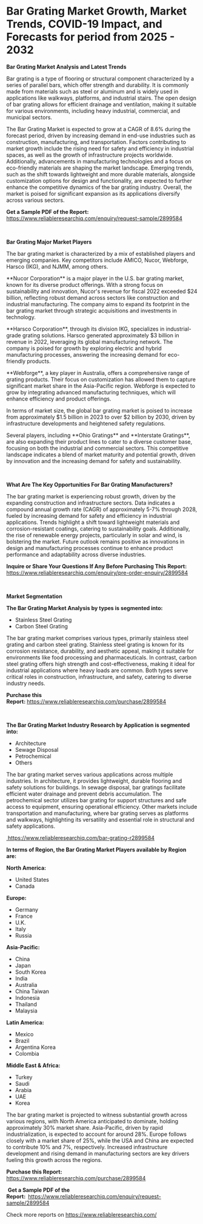 <p><h1>Bar Grating Market Growth, Market Trends, COVID-19 Impact, and Forecasts for period from 2025 - 2032</h1></p><p><strong>Bar Grating Market Analysis and Latest Trends</strong></p>
<p><p>Bar grating is a type of flooring or structural component characterized by a series of parallel bars, which offer strength and durability. It is commonly made from materials such as steel or aluminum and is widely used in applications like walkways, platforms, and industrial stairs. The open design of bar grating allows for efficient drainage and ventilation, making it suitable for various environments, including heavy industrial, commercial, and municipal sectors.</p><p>The Bar Grating Market is expected to grow at a CAGR of 8.6% during the forecast period, driven by increasing demand in end-use industries such as construction, manufacturing, and transportation. Factors contributing to market growth include the rising need for safety and efficiency in industrial spaces, as well as the growth of infrastructure projects worldwide. Additionally, advancements in manufacturing technologies and a focus on eco-friendly materials are shaping the market landscape. Emerging trends, such as the shift towards lightweight and more durable materials, alongside customization options for design and functionality, are expected to further enhance the competitive dynamics of the bar grating industry. Overall, the market is poised for significant expansion as its applications diversify across various sectors.</p></p>
<p><strong>Get a Sample PDF of the Report:&nbsp;</strong> <a href="https://www.reliableresearchiq.com/enquiry/request-sample/2899584?utm_campaign=3106&utm_medium=2&utm_source=Github&utm_content=ia&utm_term=16032025&utm_id=bar-grating">https://www.reliableresearchiq.com/enquiry/request-sample/2899584</a></p>
<p>&nbsp;</p>
<p><strong>Bar Grating Major Market Players</strong></p>
<p><p>The bar grating market is characterized by a mix of established players and emerging companies. Key competitors include AMICO, Nucor, Webforge, Harsco (IKG), and NJMM, among others.</p><p>**Nucor Corporation** is a major player in the U.S. bar grating market, known for its diverse product offerings. With a strong focus on sustainability and innovation, Nucor's revenue for fiscal 2022 exceeded $24 billion, reflecting robust demand across sectors like construction and industrial manufacturing. The company aims to expand its footprint in the bar grating market through strategic acquisitions and investments in technology.</p><p>**Harsco Corporation**, through its division IKG, specializes in industrial-grade grating solutions. Harsco generated approximately $3 billion in revenue in 2022, leveraging its global manufacturing network. The company is poised for growth by exploring electric and hybrid manufacturing processes, answering the increasing demand for eco-friendly products.</p><p>**Webforge**, a key player in Australia, offers a comprehensive range of grating products. Their focus on customization has allowed them to capture significant market share in the Asia-Pacific region. Webforge is expected to grow by integrating advanced manufacturing techniques, which will enhance efficiency and product offerings.</p><p>In terms of market size, the global bar grating market is poised to increase from approximately $1.5 billion in 2023 to over $2 billion by 2030, driven by infrastructure developments and heightened safety regulations.</p><p>Several players, including **Ohio Gratings** and **Interstate Gratings**, are also expanding their product lines to cater to a diverse customer base, focusing on both the industrial and commercial sectors. This competitive landscape indicates a blend of market maturity and potential growth, driven by innovation and the increasing demand for safety and sustainability.</p></p>
<p>&nbsp;</p>
<p><strong>What Are The Key Opportunities For Bar Grating Manufacturers?</strong></p>
<p><p>The bar grating market is experiencing robust growth, driven by the expanding construction and infrastructure sectors. Data indicates a compound annual growth rate (CAGR) of approximately 5-7% through 2028, fueled by increasing demand for safety and efficiency in industrial applications. Trends highlight a shift toward lightweight materials and corrosion-resistant coatings, catering to sustainability goals. Additionally, the rise of renewable energy projects, particularly in solar and wind, is bolstering the market. Future outlook remains positive as innovations in design and manufacturing processes continue to enhance product performance and adaptability across diverse industries.</p></p>
<p><strong>Inquire or Share Your Questions If Any Before Purchasing This Report:</strong> <a href="https://www.reliableresearchiq.com/enquiry/pre-order-enquiry/2899584?utm_campaign=3106&utm_medium=2&utm_source=Github&utm_content=ia&utm_term=16032025&utm_id=bar-grating">https://www.reliableresearchiq.com/enquiry/pre-order-enquiry/2899584</a></p>
<p>&nbsp;</p>
<p><strong>Market Segmentation</strong></p>
<p><strong>The Bar Grating Market Analysis by types is segmented into:</strong></p>
<p><ul><li>Stainless Steel Grating</li><li>Carbon Steel Grating</li></ul></p>
<p><p>The bar grating market comprises various types, primarily stainless steel grating and carbon steel grating. Stainless steel grating is known for its corrosion resistance, durability, and aesthetic appeal, making it suitable for environments like food processing and pharmaceuticals. In contrast, carbon steel grating offers high strength and cost-effectiveness, making it ideal for industrial applications where heavy loads are common. Both types serve critical roles in construction, infrastructure, and safety, catering to diverse industry needs.</p></p>
<p><strong>Purchase this Report:&nbsp;</strong><a href="https://www.reliableresearchiq.com/purchase/2899584?utm_campaign=3106&utm_medium=2&utm_source=Github&utm_content=ia&utm_term=16032025&utm_id=bar-grating">https://www.reliableresearchiq.com/purchase/2899584</a></p>
<p>&nbsp;</p>
<p><strong>The Bar Grating Market Industry Research by Application is segmented into:</strong></p>
<p><ul><li>Architecture</li><li>Sewage Disposal</li><li>Petrochemical</li><li>Others</li></ul></p>
<p><p>The bar grating market serves various applications across multiple industries. In architecture, it provides lightweight, durable flooring and safety solutions for buildings. In sewage disposal, bar gratings facilitate efficient water drainage and prevent debris accumulation. The petrochemical sector utilizes bar grating for support structures and safe access to equipment, ensuring operational efficiency. Other markets include transportation and manufacturing, where bar grating serves as platforms and walkways, highlighting its versatility and essential role in structural and safety applications.</p></p>
<p><a href="https://www.reliableresearchiq.com/bar-grating-r2899584?utm_campaign=3106&utm_medium=2&utm_source=Github&utm_content=ia&utm_term=16032025&utm_id=bar-grating">&nbsp;https://www.reliableresearchiq.com/bar-grating-r2899584</a></p>
<p><strong>In terms of Region, the Bar Grating Market Players available by Region are:</strong></p>
<p>
    <p> <strong> North America: </strong>
        <ul>
            <li>United States</li>
            <li>Canada</li>
        </ul>
        </p> 
    <p> <strong> Europe: </strong>
        <ul>
            <li>Germany</li>
            <li>France</li>
            <li>U.K.</li>
            <li>Italy</li>
            <li>Russia</li>
        </ul>
        </p> 
    <p> <strong> Asia-Pacific: </strong>
        <ul>
            <li>China</li>
            <li>Japan</li>
            <li>South Korea</li>
            <li>India</li>
            <li>Australia</li>
            <li>China Taiwan</li>
            <li>Indonesia</li>
            <li>Thailand</li>
            <li>Malaysia</li>
        </ul>
        </p> 
    <p> <strong> Latin America: </strong>
        <ul>
            <li>Mexico</li>
            <li>Brazil</li>
            <li>Argentina Korea</li>
            <li>Colombia</li>
        </ul>
        </p> 
    <p> <strong> Middle East & Africa: </strong>
        <ul>
            <li>Turkey</li>
            <li>Saudi</li>
            <li>Arabia</li>
            <li>UAE</li>
            <li>Korea</li>
        </ul>
    </p>
    </p>
<p><p>The bar grating market is projected to witness substantial growth across various regions, with North America anticipated to dominate, holding approximately 30% market share. Asia-Pacific, driven by rapid industrialization, is expected to account for around 28%. Europe follows closely with a market share of 25%, while the USA and China are expected to contribute 10% and 7%, respectively. Increased infrastructure development and rising demand in manufacturing sectors are key drivers fueling this growth across the regions.</p></p>
<p><strong>Purchase this Report: </strong><a href="https://www.reliableresearchiq.com/purchase/2899584?utm_campaign=3106&utm_medium=2&utm_source=Github&utm_content=ia&utm_term=16032025&utm_id=bar-grating">https://www.reliableresearchiq.com/purchase/2899584</a></p>
<p>&nbsp;<strong>Get a Sample PDF of the Report:&nbsp;&nbsp;</strong><a href="https://www.reliableresearchiq.com/enquiry/request-sample/2899584?utm_campaign=3106&utm_medium=2&utm_source=Github&utm_content=ia&utm_term=16032025&utm_id=bar-grating">https://www.reliableresearchiq.com/enquiry/request-sample/2899584</a></p>
<p><strong></strong></p>
<p>Check more reports on <a href="https://www.reliableresearchiq.com/?utm_campaign=3106&utm_medium=2&utm_source=Github&utm_content=ia&utm_term=16032025&utm_id=bar-grating">https://www.reliableresearchiq.com/</a></p>